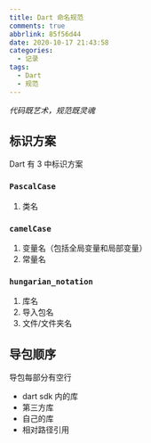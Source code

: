 ```yaml
---
title: Dart 命名规范
comments: true
abbrlink: 85f56d44
date: 2020-10-17 21:43:58
categories:
  - 记录
tags:
  - Dart
  - 规范
---
```


_代码既艺术，规范既灵魂_

<!--more-->

## 标识方案

Dart 有 3 中标识方案

### `PascalCase`

1. 类名

### `camelCase`

1. 变量名（包括全局变量和局部变量）
2. 常量名

### `hungarian_notation`

1. 库名
1. 导入包名
1. 文件/文件夹名

## 导包顺序

导包每部分有空行

- dart sdk 内的库
- 第三方库
- 自己的库
- 相对路径引用
